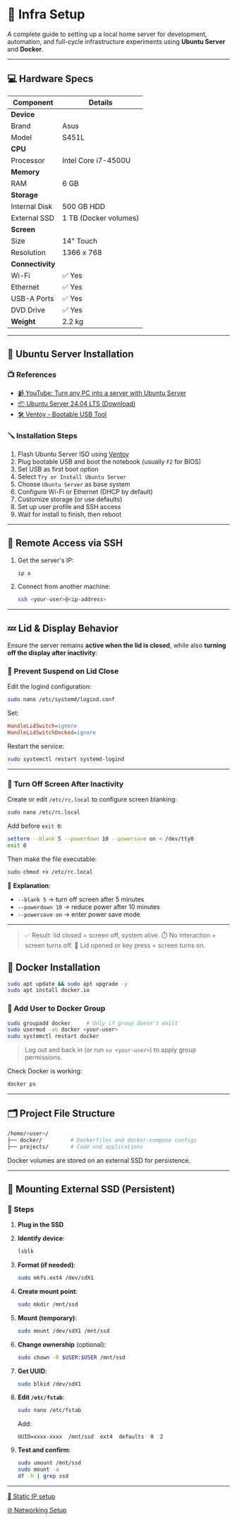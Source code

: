 # 🧰 Infra Setup

A complete guide to setting up a local home server for development, automation, and full-cycle infrastructure experiments using **Ubuntu Server** and **Docker**.

---

## 💻 Hardware Specs

| Component        | Details               |
| ---------------- | --------------------- |
| **Device**       |                       |
| Brand            | Asus                  |
| Model            | S451L                 |
| **CPU**          |                       |
| Processor        | Intel Core i7-4500U   |
| **Memory**       |                       |
| RAM              | 6 GB                  |
| **Storage**      |                       |
| Internal Disk    | 500 GB HDD            |
| External SSD     | 1 TB (Docker volumes) |
| **Screen**       |                       |
| Size             | 14" Touch             |
| Resolution       | 1366 x 768            |
| **Connectivity** |                       |
| Wi-Fi            | ✅ Yes                |
| Ethernet         | ✅ Yes                |
| USB-A Ports      | ✅ Yes                |
| DVD Drive        | ✅ Yes                |
| **Weight**       | 2.2 kg                |

---

## 🔧 Ubuntu Server Installation

### 📺 References

- [📹 YouTube: Turn any PC into a server with Ubuntu Server](https://www.youtube.com/watch?v=DGTkPW42VxI)
- [📦 Ubuntu Server 24.04 LTS (Download)](https://ubuntu.com/download/server)
- [🛠️ Ventoy - Bootable USB Tool](https://www.ventoy.net/en/download.html)

### 🪛 Installation Steps

1. Flash Ubuntu Server ISO using [Ventoy](https://www.youtube.com/watch?v=11CkqZQ3scE)
2. Plug bootable USB and boot the notebook (usually `F2` for BIOS)
3. Set USB as first boot option
4. Select `Try or Install Ubuntu Server`
5. Choose `Ubuntu Server` as base system
6. Configure Wi-Fi or Ethernet (DHCP by default)
7. Customize storage (or use defaults)
8. Set up user profile and SSH access
9. Wait for install to finish, then reboot

---

## 🛜 Remote Access via SSH

1. Get the server's IP:

   ```bash
   ip a
   ```

2. Connect from another machine:

   ```bash
   ssh <your-user>@<ip-address>
   ```

---

## 💤 Lid & Display Behavior

Ensure the server remains **active when the lid is closed**, while also **turning off the display after inactivity**:

### 🛑 Prevent Suspend on Lid Close

Edit the logind configuration:

```bash
sudo nano /etc/systemd/logind.conf
```

Set:

```ini
HandleLidSwitch=ignore
HandleLidSwitchDocked=ignore
```

Restart the service:

```bash
sudo systemctl restart systemd-logind
```

---

### 🌙 Turn Off Screen After Inactivity

Create or edit `/etc/rc.local` to configure screen blanking:

```bash
sudo nano /etc/rc.local
```

Add before `exit 0`:

```bash
setterm --blank 5 --powerdown 10 --powersave on < /dev/tty0
exit 0
```

Then make the file executable:

```bash
sudo chmod +x /etc/rc.local
```

📝 **Explanation**:

- `--blank 5` → turn off screen after 5 minutes
- `--powerdown 10` → reduce power after 10 minutes
- `--powersave on` → enter power save mode

---

> ✅ Result: lid closed = screen off, system alive.
> ⏱️ No interaction = screen turns off.
> 🔼 Lid opened or key press = screen turns on.

## 🐳 Docker Installation

```bash
sudo apt update && sudo apt upgrade -y
sudo apt install docker.io
```

### 👤 Add User to Docker Group

```bash
sudo groupadd docker     # Only if group doesn't exist
sudo usermod -aG docker <your-user>
sudo systemctl restart docker
```

> Log out and back in (or run `su <your-user>`) to apply group permissions.

Check Docker is working:

```bash
docker ps
```

---

## 🗂️ Project File Structure

```bash
/home/<user>/
├── docker/         # Dockerfiles and docker-compose configs
├── projects/       # Code and applications
```

Docker volumes are stored on an external SSD for persistence.

---

## 💾 Mounting External SSD (Persistent)

### 🔌 Steps

1. **Plug in the SSD**

2. **Identify device**:

   ```bash
   lsblk
   ```

3. **Format (if needed)**:

   ```bash
   sudo mkfs.ext4 /dev/sdX1
   ```

4. **Create mount point**:

   ```bash
   sudo mkdir /mnt/ssd
   ```

5. **Mount (temporary)**:

   ```bash
   sudo mount /dev/sdX1 /mnt/ssd
   ```

6. **Change ownership** (optional):

   ```bash
   sudo chown -R $USER:$USER /mnt/ssd
   ```

7. **Get UUID**:

   ```bash
   sudo blkid /dev/sdX1
   ```

8. **Edit `/etc/fstab`**:

   ```bash
   sudo nano /etc/fstab
   ```

   Add:

   ```fstab
   UUID=xxxx-xxxx  /mnt/ssd  ext4  defaults  0  2
   ```

9. **Test and confirm**:

   ```bash
   sudo umount /mnt/ssd
   sudo mount -a
   df -h | grep ssd
   ```

---

[📡 Static IP setup](./static_ip.md)

[🌐 Networking Setup](./networking.md)
